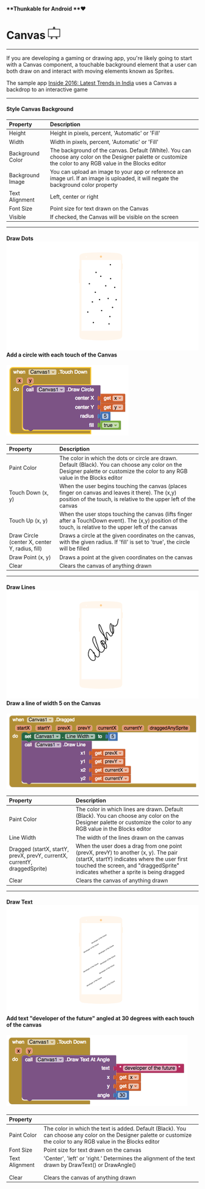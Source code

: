 #### **Thunkable for Android **❤

# Canvas ![](/assets/canvas-icon.png)

---

If you are developing a gaming or drawing app, you're likely going to start with a Canvas component, a touchable background element that a user can both draw on and interact with moving elements known as Sprites.

The sample app [Inside 2016: Latest Trends in India](https://www.gitbook.com/book/albertching/thunkable-docs/edit#) uses a Canvas a backdrop to an interactive game

---

#### Style Canvas Background

| Property | Description |
| :--- | :--- |
| Height | Height in pixels, percent, 'Automatic' or 'Fill' |
| Width | Width in pixels, percent, 'Automatic' or 'Fill' |
| Background Color | The background of the canvas. Default \(White\). You can choose any color on the Designer palette or customize the color to any RGB value in the Blocks editor |
| Background Image | You can upload an image to your app or reference an image url. If an image is uploaded, it will negate the background color property |
| Text Alignment | Left, center or right |
| Font Size | Point size for text drawn on the Canvas |
| Visible | If checked, the Canvas will be visible on the screen |

---

#### Draw Dots![](/assets/canvas-fig-1.png)Add a circle with each touch of the Canvas

#### ![](/assets/canvas-blocks-1.png)

| Property | Description |
| :--- | :--- |
| Paint Color | The color in which the dots or circle are drawn. Default \(Black\). You can choose any color on the Designer palette or customize the color to any RGB value in the Blocks editor |
| Touch Down \(x, y\) | When the user begins touching the canvas \(places finger on canvas and leaves it there\). The \(x,y\) position of the touch, is relative to the upper left of the canvas |
| Touch Up \(x, y\) | When the user stops touching the canvas \(lifts finger after a TouchDown event\). The \(x,y\) position of the touch, is relative to the upper left of the canvas |
| Draw Circle \(center X, center Y, radius, fill\) | Draws a circle at the given coordinates on the canvas, with the given radius. If 'fill' is set to 'true', the circle will be filled |
| Draw Point \(x, y\) | Draws a point at the given coordinates on the canvas |
| Clear | Clears the canvas of anything drawn |

---

#### Draw Lines![](/assets/canvas-fig-2.png)Draw a line of width 5 on the Canvas

![](/assets/canvas-blocks-2.png)

| Property | Description |
| :--- | :--- |
| Paint Color | The color in which lines are drawn. Default \(Black\). You can choose any color on the Designer palette or customize the color to any RGB value in the Blocks editor |
| Line Width | The width of the lines drawn on the canvas |
| Dragged \(startX, startY, prevX, prevY, currentX, currentY, draggedSprite\) | When the user does a drag from one point \(prevX, prevY\) to another \(x, y\). The pair \(startX, startY\) indicates where the user first touched the screen, and "draggedSprite" indicates whether a sprite is being dragged |
| Clear | Clears the canvas of anything drawn |

---

#### Draw Text![](/assets/canvas-fig-3.png)Add text "developer of the future" angled at 30 degrees with each touch of the canvas

#### ![](/assets/canvas-blocks-3.png)

| Property |  |
| :--- | :--- |
| Paint Color | The color in which the text is added. Default \(Black\). You can choose any color on the Designer palette or customize the color to any RGB value in the Blocks editor |
| Font Size | Point size for text drawn on the canvas |
| Text Alignment | 'Center', 'left' or 'right.' Determines the alignment of the text drawn by DrawText\(\) or DrawAngle\(\) |
|  |  |
|  |  |
| Clear | Clears the canvas of anything drawn |



